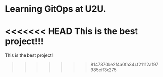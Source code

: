 # Learning GitOps at U2U.

<<<<<<< HEAD
This is the best project!!!
=======
This is the best project!
>>>>>>> 8147870be2f4a0fa344f21112af97985cff3c275
